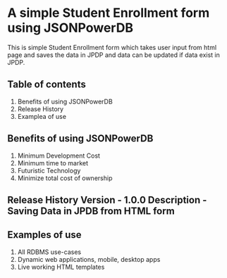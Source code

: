 # A simple Student Enrollment form using JSONPowerDB

This is simple Student Enrollment form which takes user input from html page and saves the data in JPDP and data can be updated if data exist in JPDP.

## Table of contents
 <ol>
 <li> Benefits of using JSONPowerDB
   <li>Release History
    <li>Examplea of use
</ol>

## Benefits of using JSONPowerDB
<ol>
<li> Minimum Development Cost
  <li> Minimum time to market
  <li> Futuristic Technology
 <li> Minimize total cost of ownership
</ol>

## Release History Version - 1.0.0 Description - Saving Data in JPDB from HTML form

## Examples of use
<ol>
    <li> All RDBMS use-cases
    <li> Dynamic web applications, mobile, desktop apps
    <li> Live working HTML templates
</ol>
